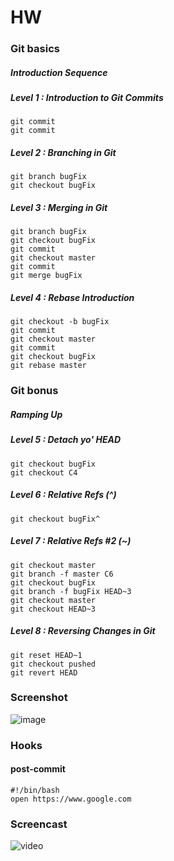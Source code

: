 # HW

### Git basics
##### Introduction Sequence
##### Level 1 : Introduction to Git Commits
```
git commit
git commit
```

##### Level 2 : Branching in Git
```
git branch bugFix
git checkout bugFix
```

##### Level 3 : Merging in Git
```
git branch bugFix
git checkout bugFix
git commit
git checkout master
git commit
git merge bugFix
```

##### Level 4 : Rebase Introduction
```
git checkout -b bugFix
git commit
git checkout master
git commit
git checkout bugFix
git rebase master
```

### Git bonus
##### Ramping Up
##### Level 5 : Detach yo' HEAD
```
git checkout bugFix
git checkout C4
```

##### Level 6 : Relative Refs (^)
```
git checkout bugFix^
```

##### Level 7 : Relative Refs #2 (~)
```
git checkout master
git branch -f master C6
git checkout bugFix
git branch -f bugFix HEAD~3
git checkout master
git checkout HEAD~3
```

##### Level 8 : Reversing Changes in Git
```
git reset HEAD~1
git checkout pushed
git revert HEAD
```

### Screenshot
![image](https://cloud.githubusercontent.com/assets/11006675/9763214/5bc9c24a-56d6-11e5-9140-4f0b1e72a2bf.png)

### Hooks
#### post-commit
```
#!/bin/bash
open https://www.google.com
```

### Screencast
![video](https://cloud.githubusercontent.com/assets/11006675/9768448/cc4c7a24-56f1-11e5-971a-954744388a83.gif)

